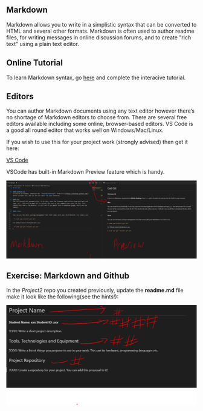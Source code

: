 ## Markdown

Markdown allows you to write in a simplistic syntax that can be converted to HTML and several other formats. Markdown is often used to author readme files, for writing messages in online discussion forums, and to create "rich text" using a plain text editor.

## Online Tutorial

To learn Markdown syntax, go [here](http://markdowntutorial.com/)  and complete the interacive tutorial. 

## Editors
You can author Markdown  documents using any  text editor however there’s no shortage of Markdown editors to choose from. There are several free editors available including some online, browser-based editors.
VS Code is a good all round editor that works well on Windows/Mac/Linux.

If you wish to use this for your project work (strongly advised) then get it here:

[VS Code](https://code.visualstudio.com/)

VSCode has built-in Markdown Preview feature which is handy.

![VS Code Markdown](./img/vs.png)


## Exercise: Markdown and Github

In the _Project2_ repo you created previously, update the **readme.md** file make it look like the following(see the hints!):

![Proposal Markdown](./img/prop.png)


